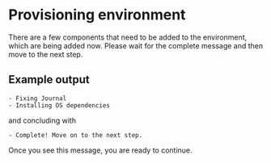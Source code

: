 # Provisioning environment

There are a few components that need to be added to the environment, which are
being added now. Please wait for the complete message and then move to the
next step.

## Example output

```screenshot
- Fixing Journal
- Installing OS dependencies
```

and concluding with

```screenshot
- Complete! Move on to the next step.
```

Once you see this message, you are ready to continue.
